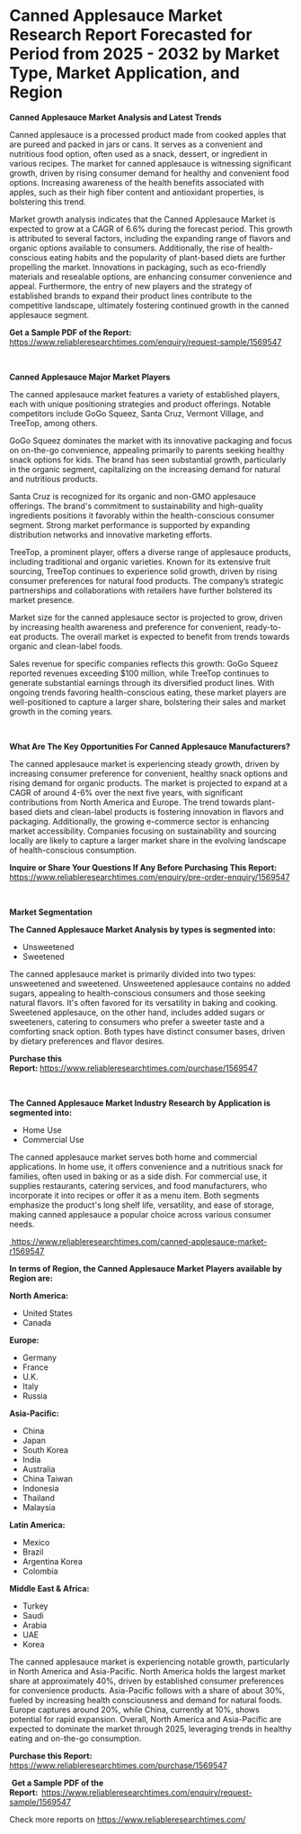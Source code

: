 <p><h1>Canned Applesauce Market Research Report Forecasted for Period from 2025 -  2032 by Market Type, Market Application, and Region</h1></p><p><strong>Canned Applesauce Market Analysis and Latest Trends</strong></p>
<p><p>Canned applesauce is a processed product made from cooked apples that are pureed and packed in jars or cans. It serves as a convenient and nutritious food option, often used as a snack, dessert, or ingredient in various recipes. The market for canned applesauce is witnessing significant growth, driven by rising consumer demand for healthy and convenient food options. Increasing awareness of the health benefits associated with apples, such as their high fiber content and antioxidant properties, is bolstering this trend.</p><p>Market growth analysis indicates that the Canned Applesauce Market is expected to grow at a CAGR of 6.6% during the forecast period. This growth is attributed to several factors, including the expanding range of flavors and organic options available to consumers. Additionally, the rise of health-conscious eating habits and the popularity of plant-based diets are further propelling the market. Innovations in packaging, such as eco-friendly materials and resealable options, are enhancing consumer convenience and appeal. Furthermore, the entry of new players and the strategy of established brands to expand their product lines contribute to the competitive landscape, ultimately fostering continued growth in the canned applesauce segment.</p></p>
<p><strong>Get a Sample PDF of the Report:&nbsp;</strong> <a href="https://www.reliableresearchtimes.com/enquiry/request-sample/1569547?utm_campaign=2204&utm_medium=2&utm_source=Github&utm_content=ia&utm_term=25032025&utm_id=canned-applesauce">https://www.reliableresearchtimes.com/enquiry/request-sample/1569547</a></p>
<p>&nbsp;</p>
<p><strong>Canned Applesauce Major Market Players</strong></p>
<p><p>The canned applesauce market features a variety of established players, each with unique positioning strategies and product offerings. Notable competitors include GoGo Squeez, Santa Cruz, Vermont Village, and TreeTop, among others.</p><p>GoGo Squeez dominates the market with its innovative packaging and focus on on-the-go convenience, appealing primarily to parents seeking healthy snack options for kids. The brand has seen substantial growth, particularly in the organic segment, capitalizing on the increasing demand for natural and nutritious products. </p><p>Santa Cruz is recognized for its organic and non-GMO applesauce offerings. The brand's commitment to sustainability and high-quality ingredients positions it favorably within the health-conscious consumer segment. Strong market performance is supported by expanding distribution networks and innovative marketing efforts.</p><p>TreeTop, a prominent player, offers a diverse range of applesauce products, including traditional and organic varieties. Known for its extensive fruit sourcing, TreeTop continues to experience solid growth, driven by rising consumer preferences for natural food products. The company’s strategic partnerships and collaborations with retailers have further bolstered its market presence.</p><p>Market size for the canned applesauce sector is projected to grow, driven by increasing health awareness and preference for convenient, ready-to-eat products. The overall market is expected to benefit from trends towards organic and clean-label foods.</p><p>Sales revenue for specific companies reflects this growth: GoGo Squeez reported revenues exceeding $100 million, while TreeTop continues to generate substantial earnings through its diversified product lines. With ongoing trends favoring health-conscious eating, these market players are well-positioned to capture a larger share, bolstering their sales and market growth in the coming years.</p></p>
<p>&nbsp;</p>
<p><strong>What Are The Key Opportunities For Canned Applesauce Manufacturers?</strong></p>
<p><p>The canned applesauce market is experiencing steady growth, driven by increasing consumer preference for convenient, healthy snack options and rising demand for organic products. The market is projected to expand at a CAGR of around 4-6% over the next five years, with significant contributions from North America and Europe. The trend towards plant-based diets and clean-label products is fostering innovation in flavors and packaging. Additionally, the growing e-commerce sector is enhancing market accessibility. Companies focusing on sustainability and sourcing locally are likely to capture a larger market share in the evolving landscape of health-conscious consumption.</p></p>
<p><strong>Inquire or Share Your Questions If Any Before Purchasing This Report:</strong> <a href="https://www.reliableresearchtimes.com/enquiry/pre-order-enquiry/1569547?utm_campaign=2204&utm_medium=2&utm_source=Github&utm_content=ia&utm_term=25032025&utm_id=canned-applesauce">https://www.reliableresearchtimes.com/enquiry/pre-order-enquiry/1569547</a></p>
<p>&nbsp;</p>
<p><strong>Market Segmentation</strong></p>
<p><strong>The Canned Applesauce Market Analysis by types is segmented into:</strong></p>
<p><ul><li>Unsweetened</li><li>Sweetened</li></ul></p>
<p><p>The canned applesauce market is primarily divided into two types: unsweetened and sweetened. Unsweetened applesauce contains no added sugars, appealing to health-conscious consumers and those seeking natural flavors. It's often favored for its versatility in baking and cooking. Sweetened applesauce, on the other hand, includes added sugars or sweeteners, catering to consumers who prefer a sweeter taste and a comforting snack option. Both types have distinct consumer bases, driven by dietary preferences and flavor desires.</p></p>
<p><strong>Purchase this Report:&nbsp;</strong><a href="https://www.reliableresearchtimes.com/purchase/1569547?utm_campaign=2204&utm_medium=2&utm_source=Github&utm_content=ia&utm_term=25032025&utm_id=canned-applesauce">https://www.reliableresearchtimes.com/purchase/1569547</a></p>
<p>&nbsp;</p>
<p><strong>The Canned Applesauce Market Industry Research by Application is segmented into:</strong></p>
<p><ul><li>Home Use</li><li>Commercial Use</li></ul></p>
<p><p>The canned applesauce market serves both home and commercial applications. In home use, it offers convenience and a nutritious snack for families, often used in baking or as a side dish. For commercial use, it supplies restaurants, catering services, and food manufacturers, who incorporate it into recipes or offer it as a menu item. Both segments emphasize the product's long shelf life, versatility, and ease of storage, making canned applesauce a popular choice across various consumer needs.</p></p>
<p><a href="https://www.reliableresearchtimes.com/canned-applesauce-market-r1569547?utm_campaign=2204&utm_medium=2&utm_source=Github&utm_content=ia&utm_term=25032025&utm_id=canned-applesauce">&nbsp;https://www.reliableresearchtimes.com/canned-applesauce-market-r1569547</a></p>
<p><strong>In terms of Region, the Canned Applesauce Market Players available by Region are:</strong></p>
<p>
    <p> <strong> North America: </strong>
        <ul>
            <li>United States</li>
            <li>Canada</li>
        </ul>
        </p> 
    <p> <strong> Europe: </strong>
        <ul>
            <li>Germany</li>
            <li>France</li>
            <li>U.K.</li>
            <li>Italy</li>
            <li>Russia</li>
        </ul>
        </p> 
    <p> <strong> Asia-Pacific: </strong>
        <ul>
            <li>China</li>
            <li>Japan</li>
            <li>South Korea</li>
            <li>India</li>
            <li>Australia</li>
            <li>China Taiwan</li>
            <li>Indonesia</li>
            <li>Thailand</li>
            <li>Malaysia</li>
        </ul>
        </p> 
    <p> <strong> Latin America: </strong>
        <ul>
            <li>Mexico</li>
            <li>Brazil</li>
            <li>Argentina Korea</li>
            <li>Colombia</li>
        </ul>
        </p> 
    <p> <strong> Middle East & Africa: </strong>
        <ul>
            <li>Turkey</li>
            <li>Saudi</li>
            <li>Arabia</li>
            <li>UAE</li>
            <li>Korea</li>
        </ul>
    </p>
    </p>
<p><p>The canned applesauce market is experiencing notable growth, particularly in North America and Asia-Pacific. North America holds the largest market share at approximately 40%, driven by established consumer preferences for convenience products. Asia-Pacific follows with a share of about 30%, fueled by increasing health consciousness and demand for natural foods. Europe captures around 20%, while China, currently at 10%, shows potential for rapid expansion. Overall, North America and Asia-Pacific are expected to dominate the market through 2025, leveraging trends in healthy eating and on-the-go consumption.</p></p>
<p><strong>Purchase this Report: </strong><a href="https://www.reliableresearchtimes.com/purchase/1569547?utm_campaign=2204&utm_medium=2&utm_source=Github&utm_content=ia&utm_term=25032025&utm_id=canned-applesauce">https://www.reliableresearchtimes.com/purchase/1569547</a></p>
<p>&nbsp;<strong>Get a Sample PDF of the Report:&nbsp;&nbsp;</strong><a href="https://www.reliableresearchtimes.com/enquiry/request-sample/1569547?utm_campaign=2204&utm_medium=2&utm_source=Github&utm_content=ia&utm_term=25032025&utm_id=canned-applesauce">https://www.reliableresearchtimes.com/enquiry/request-sample/1569547</a></p>
<p><strong></strong></p>
<p>Check more reports on <a href="https://www.reliableresearchtimes.com/?utm_campaign=2204&utm_medium=2&utm_source=Github&utm_content=ia&utm_term=25032025&utm_id=canned-applesauce">https://www.reliableresearchtimes.com/</a></p>